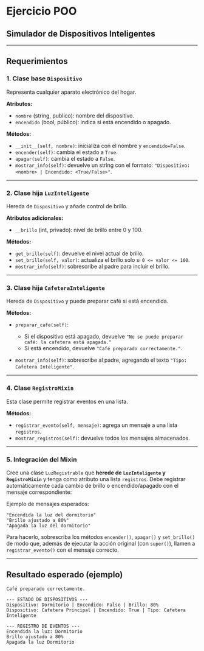 # Ejercicio POO
## Simulador de Dispositivos Inteligentes

---

## Requerimientos

### 1. Clase base `Dispositivo`

Representa cualquier aparato electrónico del hogar.

**Atributos:**

* `nombre` (string, publico): nombre del dispositivo.
* `encendido` (bool, público): indica si está encendido o apagado.

**Métodos:**

* `__init__(self, nombre)`: inicializa con el nombre y `encendido=False`.
* `encender(self)`: cambia el estado a `True`.
* `apagar(self)`: cambia el estado a `False`.
* `mostrar_info(self)`: devuelve un string con el formato:
  `"Dispositivo: <nombre> | Encendido: <True/False>"`.

---

### 2. Clase hija `LuzInteligente`

Hereda de `Dispositivo` y añade control de brillo.

**Atributos adicionales:**

* `__brillo` (int, privado): nivel de brillo entre 0 y 100.

**Métodos:**

* `get_brillo(self)`: devuelve el nivel actual de brillo.
* `set_brillo(self, valor)`: actualiza el brillo solo si `0 <= valor <= 100`.
* `mostrar_info(self)`: sobrescribe al padre para incluir el brillo.

---

### 3. Clase hija `CafeteraInteligente`

Hereda de `Dispositivo` y puede preparar café si está encendida.

**Métodos:**

* `preparar_cafe(self)`:

  * Si el dispositivo está apagado, devuelve `"No se puede preparar café: la cafetera está apagada."`
  * Si está encendido, devuelve `"Café preparado correctamente."`.
* `mostrar_info(self)`: sobrescribe al padre, agregando el texto `"Tipo: Cafetera Inteligente"`.

---

### 4. Clase `RegistroMixin`

Esta clase permite registrar eventos en una lista.

**Métodos:**

* `registrar_evento(self, mensaje)`: agrega un mensaje a una lista `registros`.
* `mostrar_registros(self)`: devuelve todos los mensajes almacenados.

---

### 5. Integración del Mixin

Cree una clase `LuzRegistrable` que **herede de `LuzInteligente` y `RegistroMixin`** y tenga como atributo una lista `registros`.
Debe registrar automáticamente cada cambio de brillo o encendido/apagado con el mensaje correspondiente:

Ejemplo de mensajes esperados:

```
"Encendida la luz del dormitorio"
"Brillo ajustado a 80%"
"Apagada la luz del dormitorio"
```

Para hacerlo, sobrescriba los métodos `encender()`, `apagar()` y `set_brillo()`
de modo que, además de ejecutar la acción original (con `super()`), llamen a `registrar_evento()` con el mensaje correcto.

---

## Resultado esperado (ejemplo)

```
Café preparado correctamente.

--- ESTADO DE DISPOSITIVOS ---
Dispositivo: Dormitorio | Encendido: False | Brillo: 80%
Dispositivo: Cafetera Principal | Encendido: True | Tipo: Cafetera Inteligente

--- REGISTRO DE EVENTOS ---
Encendida la luz: Dormitorio
Brillo ajustado a 80%
Apagada la luz Dormitorio
```